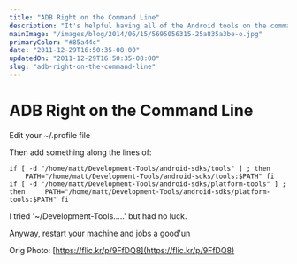 ```yaml
---
title: "ADB Right on the Command Line"
description: "It's helpful having all of the Android tools on the command line so that when ever you need them, you aren't hunting around for them in the IDE or trying to remember where you stashed them on your system."
mainImage: "/images/blog/2014/06/15/5695056315-25a835a3be-o.jpg"
primaryColor: "#85a44c"
date: "2011-12-29T16:50:35-08:00"
updatedOn: "2011-12-29T16:50:35-08:00"
slug: "adb-right-on-the-command-line"
---
```


# ADB Right on the Command Line

Edit your ~/.profile file

Then add something along the lines of:

`if [ -d "/home/matt/Development-Tools/android-sdks/tools" ] ; then     PATH="/home/matt/Development-Tools/android-sdks/tools:$PATH" fi   if [ -d "/home/matt/Development-Tools/android-sdks/platform-tools" ] ; then     PATH="/home/matt/Development-Tools/android-sdks/platform-tools:$PATH" fi`

I tried '~/Development-Tools.....' but had no luck.

Anyway, restart your machine and jobs a good'un

Orig Photo: [https://flic.kr/p/9FfDQ8](https://flic.kr/p/9FfDQ8)
